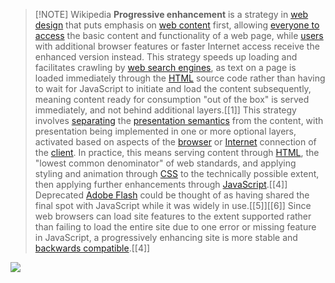 
> [!NOTE] Wikipedia
> **Progressive enhancement** is a strategy in [web design](https://en.wikipedia.org/wiki/Web_design "Web design") that puts emphasis on [web content](https://en.wikipedia.org/wiki/Web_content "Web content") first, allowing [everyone to access](https://en.wikipedia.org/wiki/Universal_design "Universal design") the basic content and functionality of a web page, while [users](https://en.wikipedia.org/wiki/User_\(computing\) "User (computing)") with additional browser features or faster Internet access receive the enhanced version instead. This strategy speeds up loading and facilitates crawling by [web search engines](https://en.wikipedia.org/wiki/Web_search_engine "Web search engine"), as text on a page is loaded immediately through the [HTML](https://en.wikipedia.org/wiki/HTML "HTML") source code rather than having to wait for JavaScript to initiate and load the content subsequently, meaning content ready for consumption "out of the box" is served immediately, and not behind additional layers.[[1]] 
> This strategy involves [separating](https://en.wikipedia.org/wiki/Separation_of_concerns "Separation of concerns") the [presentation semantics](https://en.wikipedia.org/wiki/Presentation_semantics "Presentation semantics") from the content, with presentation being implemented in one or more optional layers, activated based on aspects of the [browser](https://en.wikipedia.org/wiki/Web_browser "Web browser") or [Internet](https://en.wikipedia.org/wiki/Internet "Internet") connection of the [client](https://en.wikipedia.org/wiki/Client_\(computing\) "Client (computing)"). In practice, this means serving content through [HTML](https://en.wikipedia.org/wiki/HTML "HTML"), the "lowest common denominator" of web standards, and applying styling and animation through [CSS](https://en.wikipedia.org/wiki/CSS "CSS") to the technically possible extent, then applying further enhancements through [JavaScript](https://en.wikipedia.org/wiki/JavaScript "JavaScript").[[4]] Deprecated [Adobe Flash](https://en.wikipedia.org/wiki/Adobe_Flash "Adobe Flash") could be thought of as having shared the final spot with JavaScript while it was widely in use.[[5]][[6]] Since web browsers can load site features to the extent supported rather than failing to load the entire site due to one error or missing feature in JavaScript, a progressively enhancing site is more stable and [backwards compatible](https://en.wikipedia.org/wiki/Backwards_compatible "Backwards compatible").[[4]]

![](../../../../meri-public/garden/a7666a8bd288b52486f8514af016725b.png)
